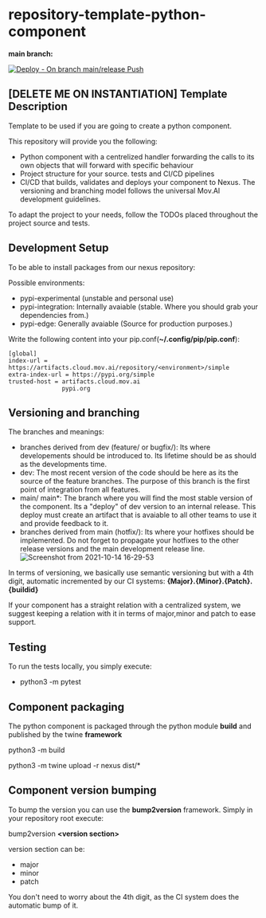 # repository-template-python-component

**main branch:**

[![Deploy - On branch main/release Push](https://github.com/MOV-AI/repository-template-python-component/actions/workflows/DeployOnMergeMain.yml/badge.svg?branch=dev)](https://github.com/MOV-AI/repository-template-python-component/actions/workflows/DeployOnMergeMain.yml)


## [DELETE ME ON INSTANTIATION] Template Description

Template to be used if you are going to create a python component.

This repository will provide you the following:
- Python component with a centrelized handler forwarding the calls to its own objects that will forward with specific behaviour
- Project structure for your source. tests and CI/CD pipelines
- CI/CD that builds, validates and deploys your component to Nexus. The versioning and branching model follows the universal Mov.AI development guidelines.

To adapt the project to your needs, follow the TODOs placed throughout the project source and tests.


## Development Setup

To be able to install packages from our nexus repository:

Possible environments:
- pypi-experimental (unstable and personal use)
- pypi-integration: Internally avaiable (stable. Where you should grab your dependencies from.)
- pypi-edge: Generally avaiable (Source for production purposes.)


Write the following content into your pip.conf(**~/.config/pip/pip.conf**):
```
[global]
index-url = https://artifacts.cloud.mov.ai/repository/<environment>/simple
extra-index-url = https://pypi.org/simple
trusted-host = artifacts.cloud.mov.ai
               pypi.org
```

## Versioning and branching

The branches and meanings:
- branches derived from dev (feature/ or bugfix/): Its where developements should be introduced to. Its lifetime should be as should as the developments time.
- dev: The most recent version of the code should be here as its the source of the feature branches. The purpose of this branch is the first point of integration from all features.
- main/ main*: The branch where you will find the most stable version of the component. Its a "deploy" of dev version to an internal release. This deploy must create an artifact that is avaiable to all other teams to use it and provide feedback to it.
- branches derived from main (hotfix/): Its where your hotfixes should be implemented. Do not forget to propagate your hotfixes to the other release versions and the main development release line.
![Screenshot from 2021-10-14 16-29-53](https://user-images.githubusercontent.com/84720623/137349613-368ea252-3c05-460c-8eef-20bb6c4b94f4.png)

In terms of versioning, we basically use semantic versioning but with a 4th digit, automatic incremented by our CI systems:
**{Major}.{Minor}.{Patch}.{buildid}**

If your component has a straight relation with a centralized system, we suggest keeping a relation with it in terms of major,minor and patch to ease support.

## Testing

To run the tests locally, you simply execute:
- python3 -m pytest

## Component packaging
The python component is packaged through the python module **build** and published by the twine **framework**

python3 -m build

python3 -m twine upload -r nexus dist/*

## Component version bumping
To bump the version you can use the **bump2version** framework. Simply in your repository root execute:

bump2version **\<version section>**

version section can be:
- major
- minor
- patch

You don't need to worry about the 4th digit, as the CI system does the automatic bump of it.
